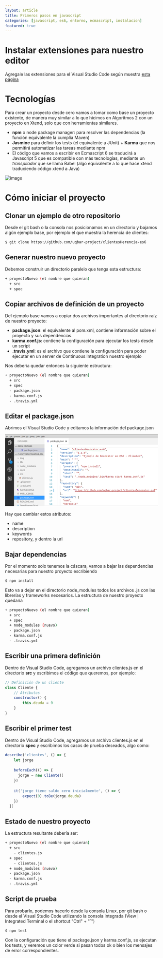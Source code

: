 ```yaml
---
layout: article
title: Primeros pasos en javascript
categories: [javascript, es6, entorno, ecmascript, instalacion]
featured: true
---
```


# Instalar extensiones para nuestro editor

Agregale las extensiones para el Visual Studio Code según muestra [esta página](http://wiki.uqbar.org/wiki/articles/instalacion-de-entorno-javascript.html)

# Tecnologías

Para crear un proyecto desde cero vamos a tomar como base un proyecto existente, de manera muy similar a lo que hicimos en Algoritmos 2 con un proyecto en Xtend, solo que con herramientas similares.

- **npm** o node package manager: para resolver las dependencias (la función equivalente la cumplía Maven)
- **Jasmine** para definir los tests (el equivalente a JUnit) + **Karma** que nos permitirá automatizar las tareas mediante npm
- El código que vamos a escribir en Ecmascript 6 se traducirá a Javascript 5 que es compatible con más tecnologías, mediante un *transpilador* que se llama Babel (algo equivalente a lo que hace xtend traduciendo código xtend a Java)

![image](https://i1.wp.com/wipdeveloper.com/wp-content/uploads/2017/05/babel-es6-inaction1.gif?resize=940%2C330&ssl=1)

# Cómo iniciar el proyecto

## Clonar un ejemplo de otro repositorio

Desde el git bash o la consola nos posicionamos en un directorio y bajamos algún ejemplo base, por ejemplo el que muestra la herencia de clientes:

```bash
$ git clone https://github.com/uqbar-project/clientesHerencia-es6
```

## Generar nuestro nuevo proyecto

Debemos construir un directorio paralelo que tenga esta estructura:

```bash
+ proyectoNuevo (el nombre que quieran)
  + src
  + spec
```

## Copiar archivos de definición de un proyecto

Del ejemplo base vamos a copiar dos archivos importantes al directorio raíz de nuestro proyecto:

- **package.json**: el equivalente al pom.xml, contiene información sobre el proyecto y sus dependencias
- **karma.conf.js**: contiene la configuración para ejecutar los tests desde un script
- **.travis.yml**: es el archivo que contiene la configuración para poder ejecutar en un server de Continuous Integration nuestro ejemplo

Nos debería quedar entonces la siguiente estructura:

```bash
+ proyectoNuevo (el nombre que quieran)
  + src
  + spec
  - package.json
  - karma.conf.js
  - .travis.yml
```

## Editar el package.json

Abrimos el Visual Studio Code y editamos la información del package.json

![image](/img/wiki/editarPackageJSONVisualStudio.png)

Hay que cambiar estos atributos:

- name
- description
- keywords
- repository, y dentro la url

## Bajar dependencias

Por el momento solo tenemos la cáscara, vamos a bajar las dependencias necesarias para nuestro proyecto escribiendo

```bash
$ npm install
```

Esto va a dejar en el directorio node_modules todos los archivos .js con las librerías y frameworks necesarios. La estructura de nuestro proyecto quedaría

```bash
+ proyectoNuevo (el nombre que quieran)
  + src
  + spec
  + node_modules (nuevo)
  - package.json
  - karma.conf.js
  - .travis.yml
```

## Escribir una primera definición

Dentro de Visual Studio Code, agregamos un archivo clientes.js en el directorio **src** y escribimos el código que queremos, por ejemplo:

```javascript
// Definición de un cliente
class Cliente {
	// Atributos
	constructor() {
		this.deuda = 0
	}
}
```

## Escribir el primer test

Dentro de Visual Studio Code, agregamos un archivo clientes.js en el directorio **spec** y escribimos los casos de prueba deseados, algo como:

```javascript
describe('clientes', () => {
    let jorge
  
    beforeEach(() => {
      jorge = new Cliente()
    })
  
    it('jorge tiene saldo cero inicialmente', () => {
        expect(0).toBe(jorge.deuda)
    }) 
  })
```

## Estado de nuestro proyecto

La estructura resultante debería ser:

```bash
+ proyectoNuevo (el nombre que quieran)
  + src
    - clientes.js
  + spec
    - clientes.js
  + node_modules (nuevo)
  - package.json
  - karma.conf.js
  - .travis.yml
```

## Script de prueba

Para probarlo, podemos hacerlo desde la consola Linux, por git bash o desde el Visual Studio Code utilizando la consola integrada (View | Integrated Terminal o el shortcut "Ctrl" + "\`")

```bash
$ npm test
```

Con la configuración que tiene el package.json y karma.conf.js, se ejecutan los tests, y veremos un color verde si pasan todos ok o bien los mensajes de error correspondientes.

